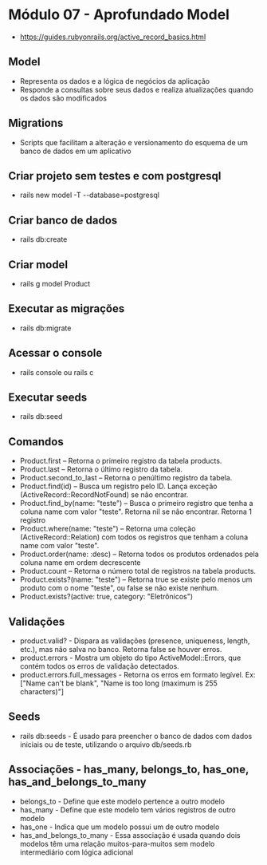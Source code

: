 # Módulo 07 - Aprofundado Model

* https://guides.rubyonrails.org/active_record_basics.html

## Model 
* Representa os dados e a lógica de negócios da aplicação
* Responde a consultas sobre seus dados e realiza atualizações quando os dados são modificados

## Migrations 
* Scripts que facilitam a alteração e versionamento do esquema de um banco de dados em um aplicativo

## Criar projeto sem testes e com postgresql 
* rails new model -T --database=postgresql

## Criar banco de dados
* rails db:create

## Criar model
* rails g model Product

## Executar as migrações
* rails db:migrate

## Acessar o console
* rails console ou rails c

## Executar seeds
* rails db:seed

## Comandos
* Product.first – Retorna o primeiro registro da tabela products.
* Product.last – Retorna o último registro da tabela.
* Product.second_to_last – Retorna o penúltimo registro da tabela.
* Product.find(id) – Busca um registro pelo ID. Lança exceção (ActiveRecord::RecordNotFound) se não encontrar.
* Product.find_by(name: "teste") – Busca o primeiro registro que tenha a coluna name com valor "teste". Retorna nil se não encontrar. Retorna 1 registro
* Product.where(name: "teste") – Retorna uma coleção (ActiveRecord::Relation) com todos os registros que tenham a coluna name com valor "teste".
* Product.order(name: :desc) – Retorna todos os produtos ordenados pela coluna name em ordem decrescente
* Product.count – Retorna o número total de registros na tabela products.
* Product.exists?(name: "teste") – Retorna true se existe pelo menos um produto com o nome "teste", ou false se não existe nenhum.
* Product.exists?(active: true, category: "Eletrônicos")

## Validações
* product.valid? - Dispara as validações (presence, uniqueness, length, etc.), mas não salva no banco. Retorna false se houver erros.
* product.errors - Mostra um objeto do tipo ActiveModel::Errors, que contém todos os erros de validação detectados.
* product.errors.full_messages - Retorna os erros em formato legível. Ex: ["Name can't be blank", "Name is too long (maximum is 255 characters)"]

## Seeds
* rails db:seeds - É usado para preencher o banco de dados com dados iniciais ou de teste, utilizando o arquivo db/seeds.rb

## Associações - has_many, belongs_to, has_one, has_and_belongs_to_many
* belongs_to - Define que este modelo pertence a outro modelo
* has_many - Define que este modelo tem vários registros de outro modelo
* has_one - Indica que um modelo possui um de outro modelo
* has_and_belongs_to_many - Essa associação é usada quando dois modelos têm uma relação muitos-para-muitos sem modelo intermediário com lógica adicional